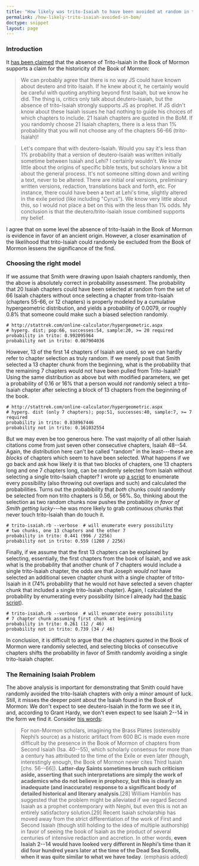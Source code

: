 ```yaml
---
title: "How likely was trito-Isaiah to have been avoided at random in the Book of Mormon translation?"
permalink: /how-likely-trito-isaiah-avoided-in-bom/
doctype: snippet
layout: page
---
```


### Introduction

It [has been claimed](https://www.reddit.com/r/mormon/comments/8nts0v/a_response_to_the_recently_posted_document_on_the/e02105x/) that the absence of Trito-Isaiah in the Book of Mormon supports a claim for the historicity of the Book of Mormon:

> We can probably agree that there is no way JS could have known about deutero and trito Isaiah. If he knew about it, he certainly would be careful with quoting anything beyond first Isaiah, but we know he did. The thing is, critics only talk about deutero-Isaiah, but the absence of trito-Isaiah strongly supports JS as prophet. If JS didn't know about these Isaiah issues he had nothing to guide his choices of which chapters to include. 21 Isaiah chapters are quoted in the BoM. If you randomly choose 21 Isaiah chapters, there is a less than 1% probability that you will not choose any of the chapters 56-66 (trito-Isaiah)!

> Let's compare that with deutero-Isaiah. Would you say it's less than 1% probability that a version of deutero-Isaiah was written initially sometime between Isaiah and Lehi? I certainly wouldn't. We know little about the origins of specific bible texts, but scholars know a bit about the general process. It's not someone sitting down and writing a text, never to be altered. There are initial oral versions, preliminary written versions, redaction, translations back and forth, etc. For instance, there could have been a text at Lehi's time, slightly altered in the exile period (like including "Cyrus"). We know very little about this, so I would not place a bet on this with the less than 1% odds. My conclusion is that the deutero/trito-Isaiah issue combined supports my belief.

I agree that on some level the absence of trito-Isaiah in the Book of Mormon is evidence in favor of an ancient origin.  However, a closer examination of the likelihood that trito-Isaiah could randomly be excluded from the Book of Mormon lessens the significance of the find.

### Choosing the right model

If we assume that Smith were drawing upon Isaiah chapters randomly, then the above is absolutely correct in probability assessment.  The probability that 20 Isaiah chapters could have been selected at random from the set of 66 Isaiah chapters without once selecting a chapter from trito-Isaiah (chapters 55-66, or 12 chapters) is properly modeled by a cumulative hypergeometric distribution, and yields a probability of 0.0079, or roughly 0.8% that someone could make such a biased selection randomly.

    # http://stattrek.com/online-calculator/hypergeometric.aspx
    # hyperg. dist; pop:66, successes:54, sample:20, >= 20 required
    probability in trito: 0.992095964
    probability not in trito: 0.007904036

However, 13 of the first 14 chapters of Isaiah are used, so we can hardly refer to chapter selection as truly random.  If we merely posit that Smith selected a 13 chapter chunk from the beginning, what is the probability that the remaining 7 chapters would not have been pulled from Trito-Isaiah?  Using the same distribution as above but with modified parameters, we get a probability of 0.16 or 16% that a person would _not_ randomly select a trito-Isaiah chapter after selecting a block of 13 chapters from the beginning of the book.

    # http://stattrek.com/online-calculator/hypergeometric.aspx
    # hyperg. dist (only 7 chapters); pop:51, successes:40, sample:7, >= 7 required
    probability in trito: 0.838967446
    probability not in trito: 0.161032554

But we may even be too generous here.  The vast majority of all other Isaiah citations come from just seven other consecutive chapters, Isaiah 48--54.  Again, the distribution here can't be called "random" in the least---these are _blocks_ of chapters which seem to have been selected.  What happens if we go back and ask how likely it is that two blocks of chapters, one 13 chapters long and one 7 chapters long, can be randomly selected from Isaiah without selecting a single trito-Isaiah chapter?  I wrote up [a script](https://github.com/faenrandir/a_careful_examination/blob/e5a43715b09837fcabdc6664f3f0d00b0fbacaf1/scripts/trito-isaiah.rb) to enumerate every possibility (also throwing out overlaps and such) and calculated the probabilities.  Turns out the probabibility that _both_ chunks could randomly be selected from non trito chapters is 0.56, or 56%.  So, thinking about the selection as two random chunks now pushes the probability _in favor of Smith getting lucky_---he was more likely to grab continuous chunks that never touch trito-Isaiah than do touch it.

    # trito-isaiah.rb --verbose  # will enumerate every possibility
    # two chunks, one 13 chapters and the other 7
    probability in trito: 0.441 (996 / 2256)
    probability not in trito: 0.559 (1260 / 2256)

Finally, if we assume that the first 13 chapters can be explained by selecting, essentially, the first chapters from the book of Isaiah, and we ask what is the probability that another chunk of 7 chapters would include a single trito-Isaiah chapter, the odds are that Joseph _would not_ have selected an additional seven chapter chunk with a single chapter of trito-Isaiah in it (74% probability that he would not have selected a seven chapter chunk that included a single trito-Isaiah chapter).  Again, I calculated the probability by enumerating every possibility (since I already had [the basic script](https://github.com/faenrandir/a_careful_examination/blob/e5a43715b09837fcabdc6664f3f0d00b0fbacaf1/scripts/trito-isaiah.rb)).

    # trito-isaiah.rb --verbose  # will enumerate every possibility
    # 7 chapter chunk assuming first chunk at beginning
    probability in trito: 0.261 (12 / 46)
    probability not in trito: 0.739 (34 / 46)

In conclusion, it is difficult to argue that the chapters quoted in the Book of Mormon were randomly selected, and selecting blocks of consecutive chapters shifts the probability in favor of Smith randomly avoiding a single trito-Isaiah chapter.

### The Remaining Isaiah Problem

The above analysis is important for demonstrating that Smith could have randomly avoided the trito-Isaiah chapters with only a minor amount of luck.  Still, it misses the deeper point about the Isaiah found in the Book of Mormon: We don't expect to see deutero-Isaiah in the form we see it in, and, according to Grant Hardy, we don't even expect to see Isaiah 2--14 in the form we find it.  Consider [his words](https://github.com/faenrandir/a_careful_examination/blob/e5a43715b09837fcabdc6664f3f0d00b0fbacaf1/documents/book_of_mormon/the_puzzle_of_the_King_James_Version__Grant_Hardy.md):

> For non-Mormon scholars, imagining the Brass Plates (ostensibly Nephi’s source) as a historic artifact from 600 BC is made even more difficult by the presence in the Book of Mormon of chapters from Second Isaiah (Isa. 40--55), which scholarly consensus for more than a century has attributed to the time of the Exile or even later (though, interestingly enough, the Book of Mormon never cites Third Isaiah [chs. 56--66]). **Latter-day Saints sometimes brush such criticism aside, asserting that such interpretations are simply the work of academics who do not believe in prophecy, but this is clearly an inadequate (and inaccurate) response to a significant body of detailed historical and literary analysis**.[28] William Hamblin has suggested that the problem might be alleviated if we regard Second Isaiah as a prophet contemporary with Nephi, but even this is not an entirely satisfactory solution.[29] Recent Isaiah scholarship has moved away from the strict differentiation of the work of First and Second Isaiah (though still holding to the idea of multiple authorship) in favor of seeing the book of Isaiah as the product of several centuries of intensive redaction and accretion. In other words, **even Isaiah 2--14 would have looked very different in Nephi’s time than it did four hundred years later at the time of the Dead Sea Scrolls, when it was quite similar to what we have today**. (emphasis added)
